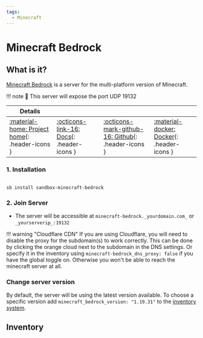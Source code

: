 ```yaml
---
tags:
  - Minecraft
---
```


# Minecraft Bedrock

## What is it?

[Minecraft Bedrock](https://github.com/itzg/docker-minecraft-bedrock-server) is a server for the multi-platform version of Minecraft.

!!! note
    📢 This server will expose the port UDP 19132

| Details     |             |             |             |
|-------------|-------------|-------------|-------------|
| [:material-home: Project home](https://github.com/itzg/docker-minecraft-bedrock-server){: .header-icons } | [:octicons-link-16: Docs](https://github.com/itzg/docker-minecraft-bedrock-server){: .header-icons } | [:octicons-mark-github-16: Github](https://github.com/itzg/docker-minecraft-bedrock-server){: .header-icons } | [:material-docker: Docker](https://hub.docker.com/r/itzg/minecraft-bedrock-server){: .header-icons }|

### 1. Installation

``` shell

sb install sandbox-minecraft-bedrock

```

### 2. Join Server

- The server will be accessible at `minecraft-bedrock._yourdomain.com_` or `_yourserverip_:19132`

!!! warning "Cloudflare CDN"
    If you are using Cloudflare, you will need to disable the proxy for the subdomain(s) to work correctly. This can be done by clicking the orange cloud next to the subdomain in the DNS settings. Or specify it in the inventory using `minecraft-bedrock_dns_proxy: false` if you have the global toggle on. Otherwise you won't be able to reach the minecraft server at all.

### Change server version

By default, the server will be using the latest version available. To choose a specific version add `minecraft_bedrock_version: "1.19.31"` to the [inventory system](../../saltbox/inventory/index.md).

## Inventory
<!-- BEGIN SALTBOX MANAGED VARIABLES SECTION -->
<!-- END SALTBOX MANAGED VARIABLES SECTION -->
